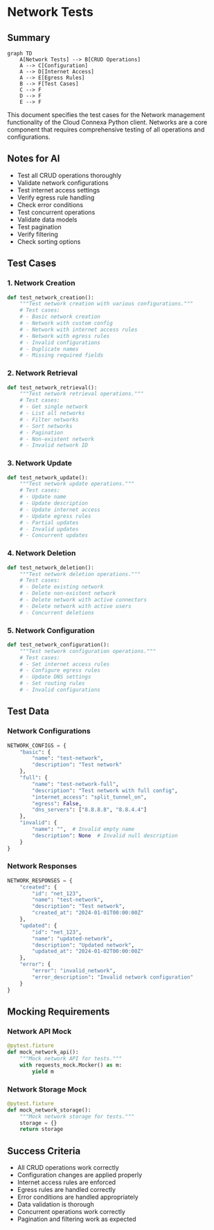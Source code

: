 # Network Tests

## Summary
```mermaid
graph TD
    A[Network Tests] --> B[CRUD Operations]
    A --> C[Configuration]
    A --> D[Internet Access]
    A --> E[Egress Rules]
    B --> F[Test Cases]
    C --> F
    D --> F
    E --> F
```

This document specifies the test cases for the Network management functionality of the Cloud Connexa Python client. Networks are a core component that requires comprehensive testing of all operations and configurations.

## Notes for AI
- Test all CRUD operations thoroughly
- Validate network configurations
- Test internet access settings
- Verify egress rule handling
- Check error conditions
- Test concurrent operations
- Validate data models
- Test pagination
- Verify filtering
- Check sorting options

## Test Cases

### 1. Network Creation
```python
def test_network_creation():
    """Test network creation with various configurations."""
    # Test cases:
    # - Basic network creation
    # - Network with custom config
    # - Network with internet access rules
    # - Network with egress rules
    # - Invalid configurations
    # - Duplicate names
    # - Missing required fields
```

### 2. Network Retrieval
```python
def test_network_retrieval():
    """Test network retrieval operations."""
    # Test cases:
    # - Get single network
    # - List all networks
    # - Filter networks
    # - Sort networks
    # - Pagination
    # - Non-existent network
    # - Invalid network ID
```

### 3. Network Update
```python
def test_network_update():
    """Test network update operations."""
    # Test cases:
    # - Update name
    # - Update description
    # - Update internet access
    # - Update egress rules
    # - Partial updates
    # - Invalid updates
    # - Concurrent updates
```

### 4. Network Deletion
```python
def test_network_deletion():
    """Test network deletion operations."""
    # Test cases:
    # - Delete existing network
    # - Delete non-existent network
    # - Delete network with active connectors
    # - Delete network with active users
    # - Concurrent deletions
```

### 5. Network Configuration
```python
def test_network_configuration():
    """Test network configuration operations."""
    # Test cases:
    # - Set internet access rules
    # - Configure egress rules
    # - Update DNS settings
    # - Set routing rules
    # - Invalid configurations
```

## Test Data

### Network Configurations
```python
NETWORK_CONFIGS = {
    "basic": {
        "name": "test-network",
        "description": "Test network"
    },
    "full": {
        "name": "test-network-full",
        "description": "Test network with full config",
        "internet_access": "split_tunnel_on",
        "egress": False,
        "dns_servers": ["8.8.8.8", "8.8.4.4"]
    },
    "invalid": {
        "name": "",  # Invalid empty name
        "description": None  # Invalid null description
    }
}
```

### Network Responses
```python
NETWORK_RESPONSES = {
    "created": {
        "id": "net_123",
        "name": "test-network",
        "description": "Test network",
        "created_at": "2024-01-01T00:00:00Z"
    },
    "updated": {
        "id": "net_123",
        "name": "updated-network",
        "description": "Updated network",
        "updated_at": "2024-01-02T00:00:00Z"
    },
    "error": {
        "error": "invalid_network",
        "error_description": "Invalid network configuration"
    }
}
```

## Mocking Requirements

### Network API Mock
```python
@pytest.fixture
def mock_network_api():
    """Mock network API for tests."""
    with requests_mock.Mocker() as m:
        yield m
```

### Network Storage Mock
```python
@pytest.fixture
def mock_network_storage():
    """Mock network storage for tests."""
    storage = {}
    return storage
```

## Success Criteria
- All CRUD operations work correctly
- Configuration changes are applied properly
- Internet access rules are enforced
- Egress rules are handled correctly
- Error conditions are handled appropriately
- Data validation is thorough
- Concurrent operations work correctly
- Pagination and filtering work as expected 